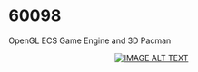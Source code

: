 # 60098
OpenGL ECS Game Engine and 3D Pacman

<div align="center">
  <a href="https://www.youtube.com/watch?v=Tln7hLw9l98"><img src="https://img.youtube.com/vi/Tln7hLw9l98/0.jpg" alt="IMAGE ALT TEXT"></a>
</div>
